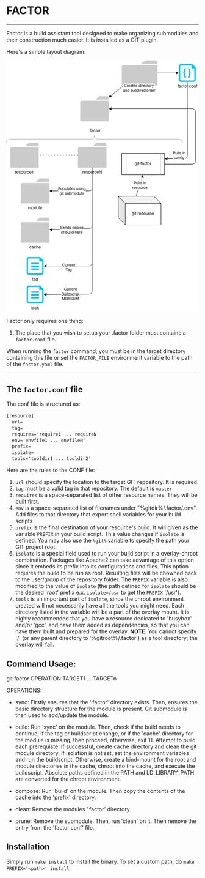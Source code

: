 # FACTOR
---
Factor is a build assistant tool designed to make organizing submodules and their construction much easier. It is installed as a GIT plugin.

Here's a simple layout diagram:  

![factor_diagram](factor.png)

Factor only requires one thing:
1. The place that you wish to setup your .factor folder must containe a `factor.conf` file.

When running the `factor` command, you must be in the target directory containing this file or set the `FACTOR_FILE` environment variable to the path of the `factor.yaml` file.

---

## The `factor.conf` file
The conf file is structured as:
```
[resource]
  url=
  tag=
  requires='require1 ... requireN'
  env='envfile1 ... envfileN'
  prefix=
  isolate=
  tools='tooldir1 ... tooldir2'
```
Here are the rules to the CONF file:
1. `url` should specify the location to the target GIT repository. It is required.
2. `tag` must be a valid tag in that repository. The default is `master`
3. `requires` is a space-separated list of other resource names. They will be built first.
4. `env` is a space-separated list of filenames under "%gitdir%/.factor/.env". Add files to that directory that export shell variables for your build scripts
5. `prefix` is the final destination of your resource's build. It will given as the variable `PREFIX` in your build script. This value changes if `isolate` is defined. You may also use the `%git%` variable to specify the path your GIT project root.
6. `isolate` is a special field used to run your build script in a overlay-chroot combination. Packages like Apache2 can take advantage of this option since it embeds its prefix into its configurations and files. This option requires the build to be run as root. Resulting files will be chowned back to the user/group of the repository folder. The `PREFIX` variable is also modified to the value of `isolate` (the path defined for `isolate` should be the desired 'root' prefix e.x. `isolate=/usr` to get the `PREFIX` '/usr').
7. `tools` is an important part of `isolate`, since the chroot environment created will not necessarily have all the tools you might need. Each directory listed in the variable will be a part of the overlay mount. It is highly recommended that you have a resource dedicated to 'busybox' and/or 'gcc', and have them added as dependencies, so that you can have them built and prepared for the overlay. **NOTE**: You cannot specify '/' (or any parent directory to '%gitroot%/.factor') as a tool directory; the overlay will fail.

## Command Usage:
git factor OPERATION TARGET1 ... TARGETn  

OPERATIONS:
  - sync:
      Firstly ensures that the '.factor' directory exists. Then, ensures the
      basic directory structure for the module is present. Git submodule is 
      then used to add/update the module.
      
  - build:
      Run 'sync' on the module. Then, check if the build needs to continue;
      if the tag or buildscript change, or if the 'cache' directory for the
      module is missing, then proceed, otherwise, exit 11. Attempt to build
      each prerequiste. If successful, create cache directory and clean the
      git module directory. If isolation is not set, set the environment
      variables and run the buildscript. Otherwise, create a bind-mount for
      the root and module directories in the cache, chroot into the cache,
      and execute the buildscript. Absolute paths defined in the PATH and
      LD_LIBRARY_PATH are converted for the chroot environment.
      
  - compose:
      Run 'build' on the module. Then copy the contents of the cache into
      the 'prefix' directory.
    
  - clean:
      Remove the modules '.factor' directory
   
  - prune:
      Remove the submodule. Then, run 'clean' on it. Then remove the entry
      from the 'factor.conf' file.
    
## Installation
Simply run `make install` to install the binary. To set a custom path, do `make PREFIX='<path>' install`